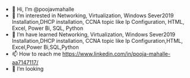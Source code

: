 - 👋 Hi, I’m @poojavmahalle
- 👀 I’m interested in Networking, Virtualization, Windows Sever2019 Installation,DHCP installation, CCNA topic like Ip Configuration,  HTML, Excel, Power Bi, SQL, Python
- 🌱 I’m have learned Networking, Virtualization, Windows Sever2019 Installation,DHCP installation, CCNA topic like Ip Configuration,HTML, Excel,Power Bi,SQL,Python
- 📫 How to reach me https://www.linkedin.com/in/pooja-mahalle-aa7147117/
-  💞️ I’m looking 
<!---
poojavmahalle/poojavmahalle is a ✨ special ✨ repository because its `README.md` (this file) appears on your GitHub profile.
You can click the Preview link to take a look at your changes.
--->
